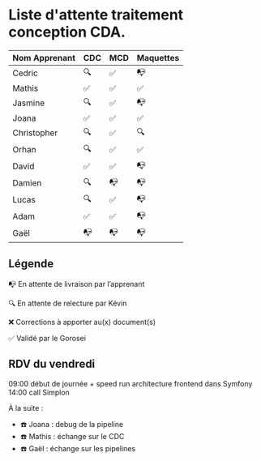 # Liste d'attente traitement conception CDA.

| Nom Apprenant | CDC | MCD | Maquettes |
| ------------- | --- | --- | --------- |
| Cedric        | 🔍  | ✅  | 📭        |
| Mathis        | ✅  | ✅  | ✅        |
| Jasmine       | 🔍  | ✅  | 📭        |
| Joana         | ✅  | ✅  | ✅        |
| Christopher   | 🔍  | ✅  | 🔍        |
| Orhan         | 🔍  | ✅  | ✅        |
| David         | ✅  | ✅  | 📭        |
| Damien        | 🔍  | 📭  | 📭        |
| Lucas         | 🔍  | ✅  | 📭        |
| Adam          | ✅  | ✅  | 📭        |
| Gaël          | 📭  | 📭  | 📭        |

## Légende

📭 En attente de livraison par l’apprenant

🔍 En attente de relecture par Kévin

❌ Corrections à apporter au(x) document(s)

✅ Validé par le Gorosei

## RDV du vendredi

09:00 début de journée + speed run architecture frontend dans Symfony
14:00 call Simplon

À la suite :

- ☎️ Joana : debug de la pipeline
- ☎️ Mathis : échange sur le CDC
- ☎️ Gaël : échange sur les pipelines

